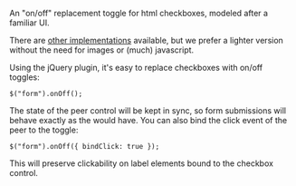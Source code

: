 An "on/off" replacement toggle for html checkboxes, modeled after a familiar UI.

There are [other implementations](http://awardwinningfjords.com/2009/06/16/iphone-style-checkboxes.html)
available, but we prefer a lighter version without the need for images or (much) javascript.

Using the jQuery plugin, it's easy to replace checkboxes with on/off toggles:

    $("form").onOff();

The state of the peer control will be kept in sync, so form submissions will behave exactly
as the would have. You can also bind the click event of the peer to the toggle:

    $("form").onOff({ bindClick: true });

This will preserve clickability on label elements bound to the checkbox control.